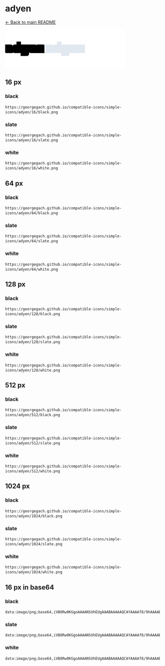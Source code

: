 # adyen

[← Back to main README](../../README.md)


<img src="./128/black.png" width="128" alt="adyen black icon" />
<img src="./128/slate.png" width="128" alt="adyen slate icon" />
<img src="./128/white.png" width="128" alt="adyen white icon" />

## 16 px

### black
```
https://georgegach.github.io/compatible-icons/simple-icons/adyen/16/black.png
```

### slate
```
https://georgegach.github.io/compatible-icons/simple-icons/adyen/16/slate.png
```

### white
```
https://georgegach.github.io/compatible-icons/simple-icons/adyen/16/white.png
```

## 64 px

### black
```
https://georgegach.github.io/compatible-icons/simple-icons/adyen/64/black.png
```

### slate
```
https://georgegach.github.io/compatible-icons/simple-icons/adyen/64/slate.png
```

### white
```
https://georgegach.github.io/compatible-icons/simple-icons/adyen/64/white.png
```

## 128 px

### black
```
https://georgegach.github.io/compatible-icons/simple-icons/adyen/128/black.png
```

### slate
```
https://georgegach.github.io/compatible-icons/simple-icons/adyen/128/slate.png
```

### white
```
https://georgegach.github.io/compatible-icons/simple-icons/adyen/128/white.png
```

## 512 px

### black
```
https://georgegach.github.io/compatible-icons/simple-icons/adyen/512/black.png
```

### slate
```
https://georgegach.github.io/compatible-icons/simple-icons/adyen/512/slate.png
```

### white
```
https://georgegach.github.io/compatible-icons/simple-icons/adyen/512/white.png
```

## 1024 px

### black
```
https://georgegach.github.io/compatible-icons/simple-icons/adyen/1024/black.png
```

### slate
```
https://georgegach.github.io/compatible-icons/simple-icons/adyen/1024/slate.png
```

### white
```
https://georgegach.github.io/compatible-icons/simple-icons/adyen/1024/white.png
```

## 16 px in base64

### black
```
data:image/png;base64,iVBORw0KGgoAAAANSUhEUgAAABAAAAAQCAYAAAAf8/9hAAAABmJLR0QA/wD/AP+gvaeTAAAAm0lEQVQ4je3QPQ5BARAE4O/5F4kEpYQ4icM4jDPpVG6gRkKQEI34C55mJQqh0Jpqd3Yys7v88TOyb7geBlGPvhkkGOOKCXboooM5VqG7o4QUMzRRxDYJco8DLqighmMYir6MDU4oBJfLhHvxZavbS52PWRp9PdKf5ycJhmjgjAXacVortrlijSWqoUsjqPTpP4P4wxT9T8I/fsQDI8sivDJel6IAAAAASUVORK5CYII=
```

### slate
```
data:image/png;base64,iVBORw0KGgoAAAANSUhEUgAAABAAAAAQCAYAAAAf8/9hAAAABmJLR0QA/wD/AP+gvaeTAAAA00lEQVQ4je2RQS6DYQBE33xKKxJpdSMkGlsO4TDOYOFEzmDtDNaqRX9ClNhU6nsWFTsJiWXfeiZ5mYEl/8+wmR6Pm+nDePJ68pt8Rs3LJTinesVKeUaPgH3iDdIAYCqhAyheJ9lV25GnFngQeKvJdqm+W9hAUPqhlK9+L2Qd8xjoK2tJeoRWAavQ/naq+QAIEFwF2iEufN0i7C6sXAHSQi6M/ZTMqt4GBsCdZA/oBufCfWBSdTMlswRjGYqd/DTOqJmeg4eBea05G+x0T//4x5Lf8gn3zmDcJDQBxAAAAABJRU5ErkJggg==
```

### white
```
data:image/png;base64,iVBORw0KGgoAAAANSUhEUgAAABAAAAAQCAYAAAAf8/9hAAAABmJLR0QA/wD/AP+gvaeTAAAApklEQVQ4je3QTUoCcBQE8N+/L40gqJZC0kk8TGfoDJ3JXZdwbYGhReJGysIaN2/hRghq6azevDfMDI89/h9JbpO8Jrn7jb4lGWGNMRYY4AYTzEr3gy6CJ/TQwbwlCZZ4xxfOcIGPMlT8FG9Y4aR2Rwfl3tlq9b01H9ctxS8rHQ7RWpIHXOETz+ij4brarPGCKc5Llwrq7nxOkmGSSZLHJPc7hXv8HRtxCUB7UUKbEQAAAABJRU5ErkJggg==
```

